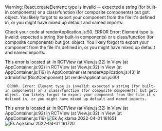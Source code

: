  Warning: React.createElement: type is invalid -- expected a string (for built-in components) or a class/function (for composite components) but got: object. You likely forgot to export your component from the file it's defined in, or you might have mixed up default and named imports.



Check your code at renderApplication.js:50.
 ERROR  Error: Element type is invalid: expected a string (for built-in components) or a class/function (for composite components) but got: object. You likely forgot to export your component from the file it's defined in, or you might have mixed up default and named imports.

This error is located at:
    in RCTView (at View.js:32)
    in View (at AppContainer.js:92)
    in RCTView (at View.js:32)
    in View (at AppContainer.js:119)
    in AppContainer (at renderApplication.js:43)
    in admobfinal(RootComponent) (at renderApplication.js:60)
    
    
    
     ERROR  Error: Element type is invalid: expected a string (for built-in components) or a class/function (for composite components) but got: object. You likely forgot to export your component from the file it's defined in, or you might have mixed up default and named imports.

This error is located at:
    in RCTView (at View.js:32)
    in View (at AppContainer.js:92)
    in RCTView (at View.js:32)
    in View (at AppContainer.js:119)
![Ek Açıklama 2022-04-01 161651](https://user-images.githubusercontent.com/82276634/161271305-049342f6-c289-477c-a605-d29ff98c8171.png)
![Ek Açıklama 2022-04-01 161720](https://user-images.githubusercontent.com/82276634/161271310-aa3c57f1-2449-4cb0-beaa-d7891488e4be.png)
